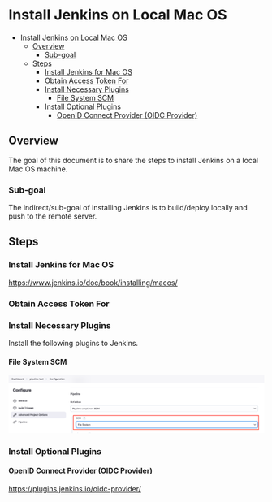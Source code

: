 # Install Jenkins on Local Mac OS

<!-- TOC -->

- [Install Jenkins on Local Mac OS](#install-jenkins-on-local-mac-os)
  - [Overview](#overview)
    - [Sub-goal](#sub-goal)
  - [Steps](#steps)
    - [Install Jenkins for Mac OS](#install-jenkins-for-mac-os)
    - [Obtain Access Token For](#obtain-access-token-for)
    - [Install Necessary Plugins](#install-necessary-plugins)
      - [File System SCM](#file-system-scm)
    - [Install Optional Plugins](#install-optional-plugins)
      - [OpenID Connect Provider (OIDC Provider)](#openid-connect-provider-oidc-provider)

<!-- /TOC -->


## Overview
The goal of this document is to share the steps to install Jenkins on a local Mac OS machine.

### Sub-goal
The indirect/sub-goal of installing Jenkins is to build/deploy locally and push to the remote server.


## Steps

### Install Jenkins for Mac OS
https://www.jenkins.io/doc/book/installing/macos/


### Obtain Access Token For



### Install Necessary Plugins
Install the following plugins to Jenkins.

#### File System SCM
![install_plugin_file_system_scm](./assets/install_plugin_file_system_scm.png)


### Install Optional Plugins
#### OpenID Connect Provider (OIDC Provider)
https://plugins.jenkins.io/oidc-provider/
